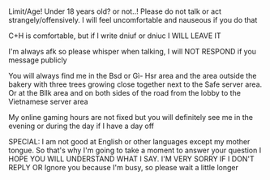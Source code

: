 #
Limit/Age! Under 18 years old? or not..! Please do not talk or act strangely/offensively. I will feel uncomfortable and nauseous if you do that

C+H is comfortable, but if I write dniuf or dniuc I WILL LEAVE IT

I'm always afk so please whisper when talking, I will NOT RESPOND if you message publicly

You will always find me in the Bsd or Gì- Hsr area and the area outside the bakery with three trees growing close together next to the Safe server area. Or at the Bllk area and on both sides of the road from the lobby to the Vietnamese server area

My online gaming hours are not fixed but you will definitely see me in the evening or during the day if I have a day off

SPECIAL: I am not good at English or other languages ​​except my mother tongue. So that's why I'm going to take a moment to answer your question I HOPE YOU WILL UNDERSTAND WHAT I SAY. I'M VERY SORRY IF I DON'T REPLY OR Ignore you because I'm busy, so please wait a little longer
